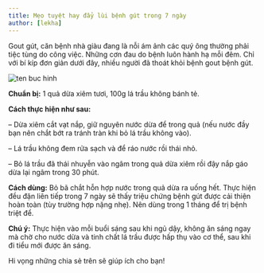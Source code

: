 ```yaml
---
title: Mẹo tuyệt hay đẩy lùi bệnh gút trong 7 ngày
author: [lekha]
---
```


Gout gút, căn bệnh nhà giàu đang là nỗi ám ảnh các quý ông thường phải tiệc tùng do công việc. Những cơn đau do bệnh luôn hành hạ mỗi đêm. Chỉ với bí kíp đơn giản dưới đây, nhiều người đã thoát khỏi bệnh gout bệnh gút.

![ten buc hinh](https://suckhoedoisong.vn/Images/nguyenkhanh/2018/02/08/benh_gut.jpg "ten buc hinh")

**Chuẩn bị:** 1 quả dừa xiêm tươi, 100g lá trầu không bánh tẻ.

**Cách thực hiện như sau:**

– Dừa xiêm cắt vạt nắp, giữ nguyên nước dừa để trong quả (nếu nước đầy bạn nên chắt bớt ra tránh tràn khi bỏ lá trầu không vào).

– Lá trầu không đem rửa sạch và để ráo nước rồi thái nhỏ.

– Bỏ lá trầu đã thái nhuyễn vào ngâm trong quả dừa xiêm rồi đậy nắp gáo dừa lại ngâm trong 30 phút.

**Cách dùng:**  Bỏ bã chắt hỗn hợp nước trong quả dừa ra uống hết. Thực hiện đều đặn liên tiếp trong 7 ngày sẽ thấy triệu chứng bệnh gút được cải thiện hoàn toàn (tùy trường hợp nặng nhẹ). Nên dùng trong 1 tháng để trị bệnh triệt để.

**Chú ý:** Thực hiện vào mỗi buổi sáng sau khi ngủ dậy, không ăn sáng ngay mà chờ cho nước dừa và tinh chất lá trầu được hấp thụ vào cơ thể, sau khi đi tiểu mới được ăn sáng.

Hi vọng những chia sẻ trên sẽ giúp ích cho bạn!

